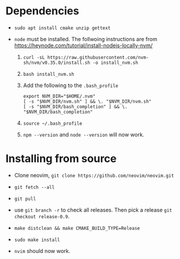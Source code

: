 # Dependencies
* `sudo apt install cmake unzip gettext`

* `node` must be installed. The follwoing instructions are from
  https://heynode.com/tutorial/install-nodejs-locally-nvm/

  1. `curl -sL https://raw.githubusercontent.com/nvm-sh/nvm/v0.35.0/install.sh -o install_nvm.sh`

  2. `bash install_nvm.sh`

  3. Add the following to the `.bash_profile`
     ```
     export NVM_DIR="$HOME/.nvm"
     [ -s "$NVM_DIR/nvm.sh" ] && \. "$NVM_DIR/nvm.sh"
     [ -s "$NVM_DIR/bash_completion" ] && \. "$NVM_DIR/bash_completion"
     ```

  4. `source ~/.bash_profile`

  5. `npm --version` and `node --version` will now work.

# Installing from source
* Clone neovim, `git clone https://github.com/neovim/neovim.git`

* `git fetch --all`

* `git pull`

* use `git branch -r` to check all releases. Then pick a release
  `git checkout release-0.9`.

* `make distclean && make CMAKE_BUILD_TYPE=Release`

* `sudo make install`

* `nvim` should now work.
